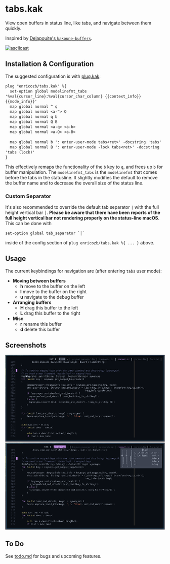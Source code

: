 # tabs.kak

View open buffers in status line, like tabs, and navigate between them quickly.

Inspired by [Delapouite's `kakoune-buffers`][1].

[![asciicast](https://asciinema.org/a/6JrXsCORHqIq3ZW1F9BFC7uc6.svg)][2]

## Installation & Configuration
The suggested configuration is with [plug.kak][3]:
```
plug "enricozb/tabs.kak" %{
  set-option global modelinefmt_tabs '%val{cursor_line}:%val{cursor_char_column} {{context_info}} {{mode_info}}'
  map global normal ^ q
  map global normal <a-^> Q
  map global normal q b
  map global normal Q B
  map global normal <a-q> <a-b>
  map global normal <a-Q> <a-B>

  map global normal b ': enter-user-mode tabs<ret>' -docstring 'tabs'
  map global normal B ': enter-user-mode -lock tabs<ret>' -docstring 'tabs (lock)'
}
```
This effectively remaps the functionality of the `b` key to `q`, and frees up `b` for
buffer manipulation. The `modelinefmt_tabs` is the `modelinefmt` that comes before the
tabs in the statusline. It slightly modifies the default to remove the buffer name and
to decrease the overall size of the status line.

### Custom Separator
It's also recommended to override the default tab separator `|` with the full height
vertical bar `│`. **Please be aware that there have been reports of the full height
vertical bar not rendering properly on the status-line macOS**. This can be done with
```
set-option global tab_separator `│`
```
inside of the config section of `plug enricozb/tabs.kak %{ ... }` above.


## Usage
The current keybindings for navigation are (after entering `tabs` user mode):

- **Moving between buffers**
  - **h** move to the buffer on the left
  - **l** move to the buffer on the right
  - **u** navigate to the debug buffer
- **Arranging buffers**
  - **H** drag this buffer to the left
  - **L** drag this buffer to the right
- **Misc**
  - **r** rename this buffer
  - **d** delete this buffer

## Screenshots
![tabs.kak screenshot][4]
![tabs.kak screenshot][5]

## To Do
See [todo.md](todo.md) for bugs and upcoming features.

[1]: https://github.com/Delapouite/kakoune-buffers/
[2]: https://asciinema.org/a/6JrXsCORHqIq3ZW1F9BFC7uc6
[3]: https://github.com/robertmeta/plug.kak
[4]: screenshot1.png
[5]: screenshot2.png
